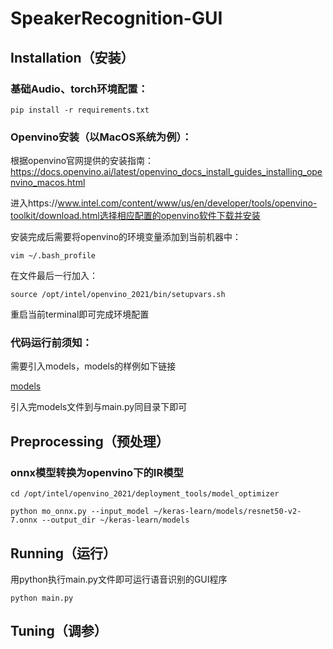 # SpeakerRecognition-GUI

## Installation（安装）

### 基础Audio、torch环境配置：

```shell
pip install -r requirements.txt
```

### Openvino安装（以MacOS系统为例）：

根据openvino官网提供的安装指南：https://docs.openvino.ai/latest/openvino_docs_install_guides_installing_openvino_macos.html

进入https://www.intel.com/content/www/us/en/developer/tools/openvino-toolkit/download.html选择相应配置的openvino软件下载并安装

安装完成后需要将openvino的环境变量添加到当前机器中：

```shell
vim ~/.bash_profile
```

在文件最后一行加入：

```shell
source /opt/intel/openvino_2021/bin/setupvars.sh
```

重启当前terminal即可完成环境配置



### 代码运行前须知：

需要引入models，models的样例如下链接

[models](https://github.com/TaoRuijie/SpeakerRecognitionDemo/tree/main/models)

引入完models文件到与main.py同目录下即可



## Preprocessing（预处理）

### onnx模型转换为openvino下的IR模型

```shell
cd /opt/intel/openvino_2021/deployment_tools/model_optimizer

python mo_onnx.py --input_model ~/keras-learn/models/resnet50-v2-7.onnx --output_dir ~/keras-learn/models
```



## Running（运行）


用python执行main.py文件即可运行语音识别的GUI程序
```shell
python main.py
```



## Tuning（调参）
